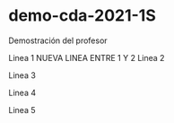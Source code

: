 # demo-cda-2021-1S
Demostración del profesor

Linea 1
NUEVA LINEA ENTRE 1 Y 2
Linea 2

Linea 3

Linea 4

Linea 5
